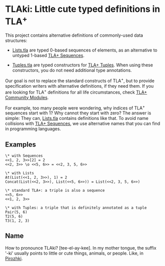 # TLAki: Little cute typed definitions in TLA<sup>+</sup>

This project contains alternative definitions of commonly-used data structures:

 - [Lists.tla][] are typed 0-based sequences of elements, as an alternative
   to untyped 1-based [TLA+ Sequences][].

 - [Tuples.tla][] are typed constructors for [TLA+ Tuples][].
   When using these constructors, you do not need additional type annotations.

Our goal is not to replace the standard constructs of TLA<sup>+</sup>, but to
provide specification writers with alternative definitions, if they need them.
If you are looking for TLA<sup>+</sup> definitions for all life circumstances,
check [TLA+ Community Modules][].

For example, too many people were wondering, why indices of TLA<sup>+</sup>
sequences start with 1? Why cannot they start with zero? The answer is simple:
They can, [Lists.tla][] contains definitions like that. To avoid name collisions
with [TLA+ Sequences][], we use alternative names that you can find in
programming languages.

## Examples

```tla
\* with Sequences
<<1, 2, 3>>[2] = 2
<<2, 3>> \o <<5, 6>> = <<2, 3, 5, 6>>

\* with Lists
At(List(<<1, 2, 3>>), 1) = 2
Concat(List(<<2, 3>>), List(<<5, 6>>)) = List(<<2, 3, 5, 6>>)

\* standard TLA+: a triple is also a sequence
<<5, 6>>
<<1, 2, 3>>

\* with Tuples: a triple that is definitely annotated as a tuple
Pair(5, 6)
T2(5, 6)
T3(1, 2, 3)
```

## Name

How to pronounce TLAki? [tee-el-ay-kee]. In my mother tongue, the suffix '-ki'
usually points to little or cute things, animals, or people. Like, in
[Pirozhki][].

[TLA+ Community Modules]: https://github.com/tlaplus/CommunityModules
[Lists.tla]: ./src/Lists.tla
[Tuples.tla]: ./src/Tuples.tla
[TLA+ Sequences]: https://apalache.informal.systems/docs/lang/sequences.html
[TLA+ Tuples]: https://apalache.informal.systems/docs/lang/tuples.html
[Apalache]: https://github.com/informalsystems/apalache
[Pirozhki]: https://en.wikipedia.org/wiki/Pirozhki